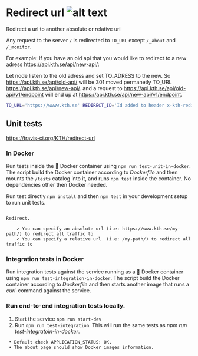# Redirect url ![alt text](https://api.travis-ci.org/KTH/redirect-url.svg?branch=master)

Redirect a url to another absolute or relative url

Any request to the server `/` is redirected to `TO_URL` except `/_about` and `/_monitor`.

For example:
If you have an old api that you would like to redirect to a new adress https://api.kth.se/api/new-api/:

Let node listen to the old adress and set TO_ADRESS to the new.
So https://api.kth.se/api/old-api/ will be 301 moved permanetly TO_URL https://api.kth.se/api/new-api/.
and a request to https://api.kth.se/api/old-api/v1/endpoint will end up at https://api.kth.se/api/new-api/v1/endpoint.

```bash
TO_URL='https://wwww.kth.se' REDIRECT_ID='Id added to header x-kth-redirected-id' node app.js

```

## Unit tests

https://travis-ci.org/KTH/redirect-url

### In Docker

Run tests inside the :whale: Docker container using `npm run test-unit-in-docker`. The script build the Docker container according to _Dockerfile_ and then mounts the `/tests` catalog into it, and runs `npm test` inside the container. No dependencies other then Docker needed.

Run test directly `npm install` and then `npm test` in your development setup to run unit tests.

```text

Redirect.

    ✓ You can specify an absolute url (i.e: https://www.kth.se/my-path/) to redirect all traffic to
    ✓ You can specify a relative url  (i.e: /my-path/) to redirect all traffic to

```

### Integration tests in Docker

Run integration tests against the service running as a :whale: Docker container using `npm run test-integration-in-docker`. The script build the Docker container according to _Dockerfile_ and then starts another image that runs a _curl_-command against the service.

### Run end-to-end integration tests locally.

1. Start the service `npm run start-dev`
2. Run `npm run test-integration`. This will run the same tests as _npm run test-integratoin-in-docker_.

```text
 • Default check APPLICATION_STATUS: OK.
 • The about page should show Docker images information.
```
